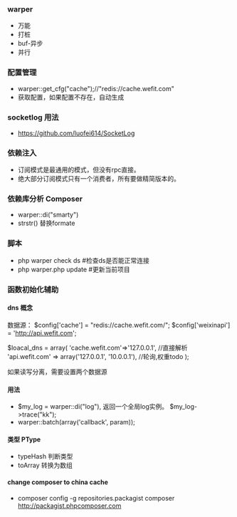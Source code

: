 ### warper
 - 万能
 - 打桩
 - buf-异步
 - 并行

### 配置管理
 - warper::get_cfg("cache");//"redis://cache.wefit.com"
 - 获取配置，如果配置不存在，自动生成

### socketlog 用法
 - https://github.com/luofei614/SocketLog

### 依赖注入
 - 订阅模式是最通用的模式，但没有rpc直接。
 - 绝大部分订阅模式只有一个消费者，所有要做精简版本的。

### 依赖库分析 Composer 
 - warper::di("smarty")
 - strstr() 替换formate

### 脚本
 - php warper check ds  #检查ds是否能正常连接
 - php warper.php update #更新当前项目

### 函数初始化辅助


#### dns 概念
数据源：
$config['cache'] = "redis://cache.wefit.com/";
$config['weixinapi'] = 'http://api.wefit.com';

$loacal_dns = array(
	'cache.wefit.com'=>'127.0.0.1', //直接解析
	'api.wefit.com' => array('127.0.0.1', '10.0.0.1'), //轮询,权重todo
);

如果读写分离，需要设置两个数据源


#### 用法
 - $my_log = warper::di("log"), 返回一个全局log实例。 $my_log->trace("kk");
 - warper::batch(array('callback', param));


#### 类型 PType
 - typeHash 判断类型
 - toArray 转换为数组

#### change composer to china cache
 - composer config -g repositories.packagist composer http://packagist.phpcomposer.com

